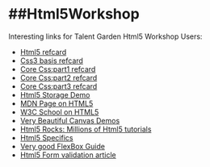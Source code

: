 ##Html5Workshop
====================
Interesting links for Talent Garden Html5 Workshop Users:

* [Html5 refcard](https://dzone.com/refcardz/html5-new-standards-web-interactivity)
* [Css3 basis refcard](https://dzone.com/refcardz/css3)
* [Core Css:part1 refcard](https://dzone.com/refcardz/corecss-part1)
* [Core Css:part2 refcard](https://dzone.com/refcardz/corecss2)
* [Core Css:part3 refcard](https://dzone.com/refcardz/corecss3)
* [Html5 Storage Demo](http://html5demos.com/storage)
* [MDN Page on HTML5](https://developer.mozilla.org/it/docs/Web/HTML/HTML5)
* [W3C School on HTML5](http://www.w3schools.com/html/)
* [Very Beautiful Canvas Demos](http://davidwalsh.name/canvas-demos)
* [Html5 Rocks: Millions of Html5 tutorials](http://www.html5rocks.com/en/)
* [Html5 Specifics](https://html.spec.whatwg.org/)
* [Very good FlexBox Guide](https://css-tricks.com/snippets/css/a-guide-to-flexbox/)
* [Html5 Form validation article](http://www.sitepoint.com/html5-form-validation/)
